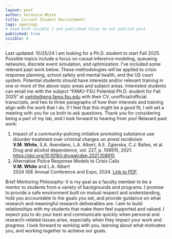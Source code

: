 ```yaml
---
layout: post
author: Veronica White
title: Current Student Recruitment!
tags: openings
# need both visible 1 and published false to not publish post
published: true
visible: 0
---
```

Last updated: 10/25/24
I am looking for a Ph.D. student to start Fall 2025. Possible topics include a focus on causal inference modeling, queueing networks, discrete event simulation, and optimization. I've included some relevant past work below. These methodologies will be applied to crisis response planning, school safety and mental health, and the US court system. Potential students should have interests and/or relevant training in one or more of the above topic areas and subject areas. Interested students can email me with the subject “FAMU-FSU Potential Ph.D. student for Fall 2025” at vwhite@eng.famu.fsu.edu with their CV, unofficial/official transcripts, and two to three paragraphs of how their interests and training align with the work that I do. If I feel that this might be a good fit, I will set a meeting with you for us both to ask questions. Thank you for considering being a part of my lab, and I look forward to hearing from you!
Relavant past work:

1. <div class="citation">
    <span class="title">Impact of a community-policing initiative promoting substance use disorder treatment over criminal charges on arrest recidivism</span><br>
    <span class="authors"><strong>V.M. White</strong>, S.A. Avendano, L.A. Albert, A.E. Zgierska, C.J. Balles, et al.</span><br>
    <span class="journal">Drug and alcohol dependence</span>, vol. 227, p. 108915, <span class="year">2021</span>. <a href="https://doi.org/10.1016/j.drugalcdep.2021.108915">https://doi.org/10.1016/j.drugalcdep.2021.108915</a></div>


2. <div class="citation">
    <span class="title">Alternative Police Response Models to Crisis Calls</span><br>
    <span class="authors"><strong>V.M. White</strong> and L.A. Albert</span><br>
    <span class="journal">2024 IISE Annual Conference and Expo</span>, <span class="year">2024</span>. <a href="docs/IISE_2024_CARES.pdf">Link to PDF</a>.</div>

Brief Mentoring Philosophy: 
It is my goal as a faculty member to be a mentor to students from a variety of backgrounds and programs. I promise to provide a safe environment built on mutual respect and understanding, hold you accountable to the goals you set, and provide guidance on what research and meaningful research deliverables are. I aim to build relationships with my students that make them feel supported and valued. I expect you to do your best and communicate quickly when personal and research-related issues arise, especially when they impact your work and progress. I look forward to working with you, learning about what motivates you, and working together to achieve our goals.
